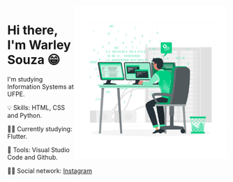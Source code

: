<img src=".github/coding.png" width="350px" align="right">

# Hi there, I'm Warley Souza 😁


I'm studying Information Systems at UFPE.

💡 Skills: HTML, CSS and Python.

👨‍💻 Currently studying: Flutter.

🎒 Tools: Visual Studio Code and Github.

🙋‍♂️ Social network: [Instagram](www.instagram.com/warleys11)